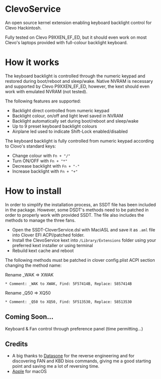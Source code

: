 # ClevoService
An open source kernel extension enabling keyboard backlight control for Clevo Hackintosh.

Fully tested on Clevo P9XXEN_EF_ED, but it should even work on most Clevo's laptops provided with full-colour backlight keyboard.

# How it works
The keyboard backlight is controlled through the numeric keypad and restored during boot/reboot and sleep/wake.
Native NVRAM is necessary and supported by Clevo P9XXEN_EF_ED, however, the kext should even work with emulated NVRAM (not tested).

The following features are supported:
* Backlight direct controlled from numeric keypad
* Backlight colour, on/off and light level saved in NVRAM
* Backlight automatically set during boot/reboot and sleep/wake
* Up to 9 preset keyboard backlight colours
* Airplane led used to indicate Shift-Lock enabled/disabled

The keyboard backlight is fully controlled from numeric keypad according to Clovo's standard keys:
* Change colour with `Fn + "/"`
* Turn ON/OFF with `Fn + "*"`
* Decrease backlight with `Fn + "-"`
* Increase backlight with `Fn + "+"`

# How to install
In order to simplify the installation process, an SSDT file has been included in the package.
However, some  DSDT's methods need to be patched in order to properly work with provided SSDT.
The file also includes the methods to manage the three fans.

* Open the SSDT-CloverService.dsl with MaciASL and save it as `.aml` file into Clover EFI ACPI/patched folder.
* Install the ClevoService kext into `/Library/Extensions` folder using your preferred kext installer or using terminal
* Rebuild kext cache and reboot

The following methods must be patched in clover config.plist ACPI section changing the method name:

Rename _WAK => XWAK

    * Comment: _WAK to XWAK, Find: 5F57414B, Replace: 5857414B
    
Rename _Q50 => XQ50

    * Comment: _Q50 to XQ50, Find: 5F513530, Replace: 58513530

## Coming Soon...
Keyboard & Fan control through preference panel (time permitting...)

## Credits
- A big thanks to [Datasone](https://github.com/datasone/ClevoControl) for the reverse engineering and for discovering FAN and KBD bios commands, giving me a good starting point and saving me a lot of reversing time.
- [Apple](https://www.apple.com) for macOS  
